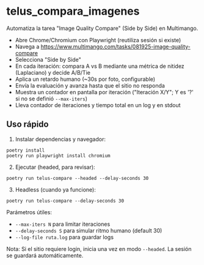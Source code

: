 # telus_compara_imagenes

Automatiza la tarea "Image Quality Compare" (Side by Side) en Multimango.

- Abre Chrome/Chromium con Playwright (reutiliza sesión si existe)
- Navega a https://www.multimango.com/tasks/081925-image-quality-compare
- Selecciona "Side by Side"
- En cada iteración: compara A vs B mediante una métrica de nitidez (Laplaciano) y decide A/B/Tie
- Aplica un retardo humano (~30s por foto, configurable)
- Envía la evaluación y avanza hasta que el sitio no responda
- Muestra un contador en pantalla por iteración ("Iteración X/Y"; Y es '?' si no se definió `--max-iters`)
- Lleva contador de iteraciones y tiempo total en un log y en stdout

## Uso rápido

1) Instalar dependencias y navegador:

```
poetry install
poetry run playwright install chromium
```

2) Ejecutar (headed, para revisar):

```
poetry run telus-compare --headed --delay-seconds 30
```

3) Headless (cuando ya funcione):

```
poetry run telus-compare --delay-seconds 30
```

Parámetros útiles:
- `--max-iters N` para limitar iteraciones
- `--delay-seconds S` para simular ritmo humano (default 30)
- `--log-file ruta.log` para guardar logs

Nota: Si el sitio requiere login, inicia una vez en modo `--headed`. La sesión se guardará automáticamente.